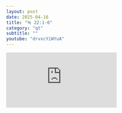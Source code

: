 ```yaml
---
layout: post
date: 2025-04-16
title: "눅 22:1-6"
category: "qt"
subtitle: ""
youtube: "drvxcYiWYuA"
---
```


<div class="youtube margin-large">
    <iframe src="https://www.youtube.com/embed/drvxcYiWYuA" title="YouTube video player" frameborder="0" allow="accelerometer; autoplay; clipboard-write; encrypted-media; gyroscope; picture-in-picture; web-share" allowfullscreen></iframe>
</div>

